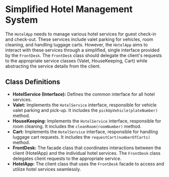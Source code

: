 # Simplified Hotel Management System

The `HotelApp` needs to manage various hotel services for guest check-in and check-out. These services include valet parking for vehicles, room cleaning, and handling luggage carts. However, the `HotelApp` aims to interact with these services through a simplified, single interface provided by the `FrontDesk`. The `FrontDesk` class should delegate the client's requests to the appropriate service classes (Valet, HouseKeeping, Cart) while abstracting the service details from the client.

## Class Definitions

- **HotelService (Interface):** Defines the common interface for all hotel services.
- **Valet:** Implements the `HotelService` interface, responsible for vehicle valet parking and pick-up. It includes the `pickUpVehicle(plateNumber)` method.
- **HouseKeeping:** Implements the `HotelService` interface, responsible for room cleaning. It includes the `cleanRoom(roomNumber)` method.
- **Cart:** Implements the `HotelService` interface, responsible for handling luggage cart requests. It includes the `requestCart(numberOfCarts)` method.
- **FrontDesk:** The facade class that coordinates interactions between the client (HotelApp) and the individual hotel services. The `FrontDesk` class delegates client requests to the appropriate service.
- **HotelApp:** The client class that uses the `FrontDesk` facade to access and utilize hotel services seamlessly.